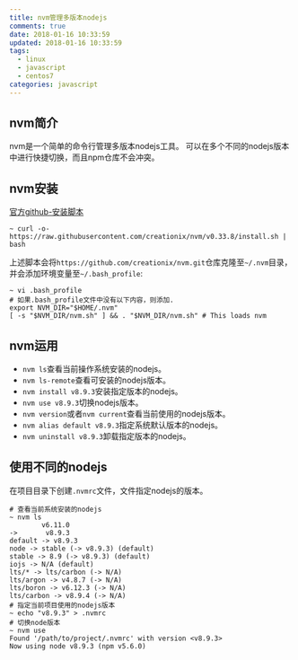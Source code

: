 ```yaml
---
title: nvm管理多版本nodejs
comments: true
date: 2018-01-16 10:33:59
updated: 2018-01-16 10:33:59
tags:
  - linux
  - javascript
  - centos7
categories: javascript
---
```


## nvm简介

nvm是一个简单的命令行管理多版本nodejs工具。
可以在多个不同的nodejs版本中进行快捷切换，而且npm仓库不会冲突。

## nvm安装

[官方github-安装脚本](https://github.com/creationix/nvm#install-script)

```
~ curl -o- https://raw.githubusercontent.com/creationix/nvm/v0.33.8/install.sh | bash
```

上述脚本会将`https://github.com/creationix/nvm.git`仓库克隆至`~/.nvm`目录，并会添加环境变量至`~/.bash_profile`:

```
~ vi .bash_profile
# 如果.bash_profile文件中没有以下内容，则添加.
export NVM_DIR="$HOME/.nvm"
[ -s "$NVM_DIR/nvm.sh" ] && . "$NVM_DIR/nvm.sh" # This loads nvm
```
## nvm运用

* `nvm ls`查看当前操作系统安装的nodejs。
* `nvm ls-remote`查看可安装的nodejs版本。
* `nvm install v8.9.3`安装指定版本的nodejs。
* `nvm use v8.9.3`切换nodejs版本。
* `nvm version`或者`nvm current`查看当前使用的nodejs版本。
* `nvm alias default v8.9.3`指定系统默认版本的nodejs。
* `nvm uninstall v8.9.3`卸载指定版本的nodejs。

## 使用不同的nodejs

在项目目录下创建`.nvmrc`文件，文件指定nodejs的版本。

```
# 查看当前系统安装的nodejs
~ nvm ls
        v6.11.0
->       v8.9.3
default -> v8.9.3
node -> stable (-> v8.9.3) (default)
stable -> 8.9 (-> v8.9.3) (default)
iojs -> N/A (default)
lts/* -> lts/carbon (-> N/A)
lts/argon -> v4.8.7 (-> N/A)
lts/boron -> v6.12.3 (-> N/A)
lts/carbon -> v8.9.4 (-> N/A)
# 指定当前项目使用的nodejs版本
~ echo "v8.9.3" > .nvmrc
# 切换node版本
~ nvm use
Found '/path/to/project/.nvmrc' with version <v8.9.3>
Now using node v8.9.3 (npm v5.6.0)
```
